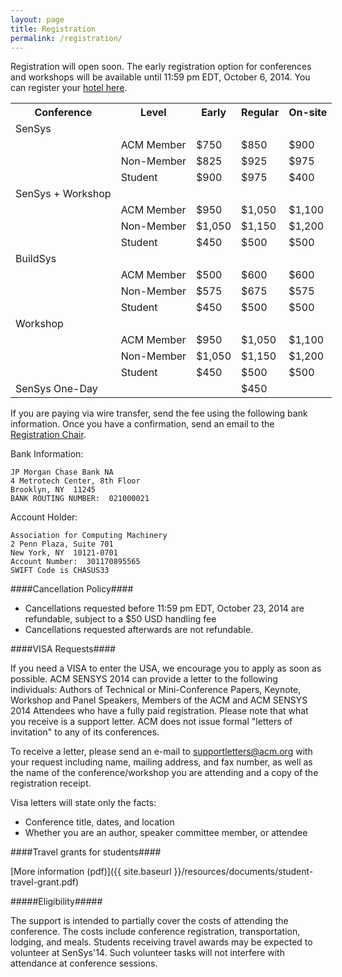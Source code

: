 ```yaml
---
layout: page
title: Registration
permalink: /registration/
---
```


Registration will open soon. The early registration option for conferences and workshops will be available until 11:59 pm EDT, October 6, 2014. You can register your [hotel here](/2014/venue).

<table style="width:600px">
<tr>
  <th>Conference</th>
  <th>Level</th>
  <th>Early</th>
  <th>Regular</th>
  <th>On-site</th>
</tr>
<tr>
  <td>SenSys</td>
  <td></td>
  <td></td>
  <td></td>
  <td></td>
</tr>
<tr>
  <td></td>
  <td>ACM Member</td>
  <td>$750</td>
  <td>$850</td>
  <td>$900</td>
</tr>
<tr>
  <td></td>
  <td>Non-Member</td>
  <td>$825</td>
  <td>$925</td>
  <td>$975</td>
</tr>
<tr>
  <td></td>
  <td>Student</td>
  <td>$900</td>
  <td>$975</td>
  <td>$400</td>
</tr>
<tr>
  <td>SenSys + Workshop</td>
  <td></td>
  <td></td>
  <td></td>
  <td></td>
</tr>
<tr>
  <td></td>
  <td>ACM Member</td>
  <td>$950</td>
  <td>$1,050</td>
  <td>$1,100</td>
</tr>
<tr>
  <td></td>
  <td>Non-Member</td>
  <td>$1,050</td>
  <td>$1,150</td>
  <td>$1,200</td>
</tr>
<tr>
  <td></td>
  <td>Student</td>
  <td>$450</td>
  <td>$500</td>
  <td>$500</td>
</tr>
<tr>
  <td>BuildSys</td>
  <td></td>
  <td></td>
  <td></td>
  <td></td>
</tr>
<tr>
  <td></td>
  <td>ACM Member</td>
  <td>$500</td>
  <td>$600</td>
  <td>$600</td>
</tr>
<tr>
  <td></td>
  <td>Non-Member</td>
  <td>$575</td>
  <td>$675</td>
  <td>$575</td>
</tr>
<tr>
  <td></td>
  <td>Student</td>
  <td>$450</td>
  <td>$500</td>
  <td>$500</td>
</tr>
<tr>
  <td>Workshop</td>
  <td></td>
  <td></td>
  <td></td>
  <td></td>
</tr>
<tr>
  <td></td>
  <td>ACM Member</td>
  <td>$950</td>
  <td>$1,050</td>
  <td>$1,100</td>
</tr>
<tr>
  <td></td>
  <td>Non-Member</td>
  <td>$1,050</td>
  <td>$1,150</td>
  <td>$1,200</td>
</tr>
<tr>
  <td></td>
  <td>Student</td>
  <td>$450</td>
  <td>$500</td>
  <td>$500</td>
</tr>
<tr>
  <td>SenSys One-Day</td>
  <td></td>
  <td></td>
  <td>$450</td>
  <td></td>
</tr>
</table> 

If you are paying via wire transfer, send the fee using the following bank 
information. Once you have a confirmation, send an email to the 
[Registration Chair]().

Bank Information: 

    JP Morgan Chase Bank NA
    4 Metrotech Center, 8th Floor
    Brooklyn, NY  11245 
    BANK ROUTING NUMBER:  021000021

 
Account Holder:

    Association for Computing Machinery
    2 Penn Plaza, Suite 701
    New York, NY  10121-0701
    Account Number:  301170895565
    SWIFT Code is CHASUS33

####Cancellation Policy####

- Cancellations requested before 11:59 pm EDT, October 23, 2014 are refundable, subject to a $50 USD handling fee
- Cancellations requested afterwards are not refundable.

####VISA Requests####

If you need a VISA to enter the USA, we encourage you to apply as soon as possible. ACM SENSYS 2014 can provide a letter to the following individuals: Authors of Technical or Mini-Conference Papers, Keynote, Workshop and Panel Speakers, Members of the ACM and ACM SENSYS 2014 Attendees who have a fully paid registration. Please note that what you receive is a support letter. ACM does not issue formal "letters of invitation" to any of its conferences.

To receive a letter, please send an e-mail to supportletters@acm.org with your request including  name, mailing address, and fax number, as well as the name of the conference/workshop you are attending and a copy of the registration receipt.

Visa letters will state only the facts:

- Conference title, dates, and location
- Whether you are an author, speaker committee member, or attendee

####Travel grants for students####

[More information (pdf)]({{ site.baseurl }}/resources/documents/student-travel-grant.pdf)


#####Eligibility#####

The support is intended to partially cover the costs of attending the conference. The costs include conference registration, transportation, lodging, and meals. Students receiving travel awards may be expected to volunteer at SenSys'14. Such volunteer tasks will not interfere with attendance at conference sessions.

